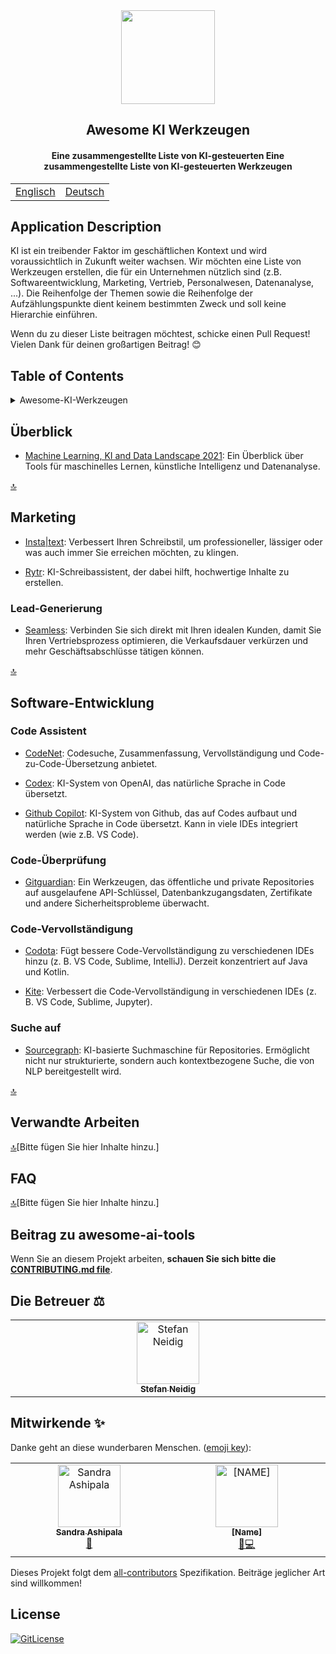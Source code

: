 <!-- PROJECT TITLE -->
  <div id="header" align="center">
  <img src="https://github-production-user-asset-6210df.s3.amazonaws.com/19821445/239703832-7aae0dd8-467d-4d97-8844-d3767d7d0521.png" width="150" width="80"/>
</div>
 <h2 align="center">
    Awesome KI Werkzeugen
    <br />
    </h2>
     <h4 align="center">
       Eine zusammengestellte Liste von KI-gesteuerten Eine zusammengestellte Liste von KI-gesteuerten Werkzeugen
    <br />
    </h4>

<table align="center">
    <tbody>
        <tr>
            <td><a href="https://github.com/sandramsc/awesome-ai-tools/blob/master/README.md">Englisch</a></td>
            <td><a href="https://github.com/sandramsc/awesome-ai-tools/blob/master/README.de.md">Deutsch</a></td>
        </tr>
    </tbody>
</table>

## Application Description

KI ist ein treibender Faktor im geschäftlichen Kontext und wird voraussichtlich in Zukunft weiter wachsen. Wir möchten eine Liste von Werkzeugen erstellen, die für ein Unternehmen nützlich sind (z.B. Softwareentwicklung, Marketing, Vertrieb, Personalwesen, Datenanalyse, ...). Die Reihenfolge der Themen sowie die Reihenfolge der Aufzählungspunkte dient keinem bestimmten Zweck und soll keine Hierarchie einführen.

Wenn du zu dieser Liste beitragen möchtest, schicke einen Pull Request! Vielen Dank für deinen großartigen Beitrag! 😊

## Table of Contents

<details>
<summary>Awesome-KI-Werkzeugen</summary>

- [Application Description](#application-description)
- [Table of Contents](#table-of-contents)
- [Überblick](#überblick)
- [Marketing](#marketing)
    - [Copy Writing](#copy-writing)
    - [Lead Generierung](#lead-generierung)
- [Software Entwicklung](#software-development)
    - [Code Assistent](#code-assistent)
    - [Code Überprüfung](#code-überprüfung)
    - [Code Vervollständigung](#code-vervollständigung)
    - [Suche-auf](#suche-auf)
- [Verwandte-Arbeiten](#verwandte-arbeiten)
- [FAQ](#faq)
- [Beitrag zu awesome-ai-tools](#beitrag-zu-awesome-ai-tools)
- [Die Betreuer](#die-betreuer)
- [Mitwirkende](#mitwirkende)
- [License](#license)

</details>

## Überblick

- [Machine Learning, KI and Data Landscape 2021](http://46eybw2v1nh52oe80d3bi91u-wpengine.netdna-ssl.com/wp-content/uploads/2021/09/ML-AI-Data-Landscape-2021.pdf): Ein Überblick über Tools für maschinelles Lernen, künstliche Intelligenz und Datenanalyse.

[🔝](https://github.com/sandramsc/awesome-ai-tools/blob/master/README.de.md#table-of-contents)

## Marketing

- [Insta|text](https://instatext.io/): Verbessert Ihren Schreibstil, um professioneller, lässiger oder was auch immer Sie erreichen möchten, zu klingen.

- [Rytr](https://rytr.me/): KI-Schreibassistent, der dabei hilft, hochwertige Inhalte zu erstellen.

### Lead-Generierung

- [Seamless](https://www.seamless.ai/): Verbinden Sie sich direkt mit Ihren idealen Kunden, damit Sie Ihren Vertriebsprozess optimieren, die Verkaufsdauer verkürzen und mehr Geschäftsabschlüsse tätigen können.

[🔝](https://github.com/sandramsc/awesome-ai-tools/blob/master/README.de.md#table-of-contents)


## Software-Entwicklung

### Code Assistent

- [CodeNet](https://github.com/IBM/Project_CodeNet): Codesuche, Zusammenfassung, Vervollständigung und Code-zu-Code-Übersetzung anbietet.

- [Codex](https://openai.com/blog/openai-codex/): KI-System von OpenAI, das natürliche Sprache in Code übersetzt.

- [Github Copilot](https://copilot.github.com/): KI-System von Github, das auf Codes aufbaut und natürliche Sprache in Code übersetzt. Kann in viele IDEs integriert werden (wie z.B. VS Code).

### Code-Überprüfung

- [Gitguardian](https://www.gitguardian.com/): Ein Werkzeugen, das öffentliche und private Repositories auf ausgelaufene API-Schlüssel, Datenbankzugangsdaten, Zertifikate und andere Sicherheitsprobleme überwacht.

### Code-Vervollständigung

- [Codota](https://www.codota.com/): Fügt bessere Code-Vervollständigung zu verschiedenen IDEs hinzu (z. B. VS Code, Sublime, IntelliJ). Derzeit konzentriert auf Java und Kotlin.

- [Kite](https://www.kite.com/): Verbessert die Code-Vervollständigung in verschiedenen IDEs (z. B. VS Code, Sublime, Jupyter).

### Suche auf

- [Sourcegraph](https://sourcegraph.com/):  KI-basierte Suchmaschine für Repositories. Ermöglicht nicht nur strukturierte, sondern auch kontextbezogene Suche, die von NLP bereitgestellt wird.

[🔝](https://github.com/sandramsc/awesome-ai-tools/blob/master/README.de.md#table-of-contents)

## Verwandte Arbeiten

[🔝](https://github.com/sandramsc/awesome-ai-tools/blob/master/README.de.md#table-of-contents)[Bitte fügen Sie hier Inhalte hinzu.]


## FAQ

[🔝](https://github.com/sandramsc/awesome-ai-tools/blob/master/README.de.md#table-of-contents)[Bitte fügen Sie hier Inhalte hinzu.]

## Beitrag zu awesome-ai-tools

Wenn Sie an diesem Projekt arbeiten, **schauen Sie sich bitte die
[CONTRIBUTING.md file](https://github.com/sandramsc/awesome-ai-tools/blob/master/CONTRIBUTING.de.md)**.

## Die Betreuer ⚖️
<table>
  <tbody>
    <tr>
      <td align="center" valign="top" width="14.28%"><a href="https://github.com/dasheck0"><img src="https://github-production-user-asset-6210df.s3.amazonaws.com/19821445/239706944-3bdd7b46-6b1e-4165-a035-08fa563d0de8.png" width="100px;" alt="Stefan Neidig"/><br /><sub><b>Stefan Neidig</b></sub></a>
      </td>
    </tr>
  </tbody>
</table>

## Mitwirkende ✨

Danke geht an diese wunderbaren Menschen. ([emoji key](https://allcontributors.org/docs/en/emoji-key)):
<!-- ALL-CONTRIBUTORS-LIST:START - Do not remove or modify this section -->
<!-- prettier-ignore-start -->
<!-- markdownlint-disable -->
<table>
  <tbody>
    <tr>
    <!-- contributor-1-start -->
      <td align="center" valign="top" width="14.28%"><a href="https://github.com/sandramsc"><img src="https://github-production-user-asset-6210df.s3.amazonaws.com/19821445/239707280-a1fe09fb-f3c4-4727-b588-1a433a9e6574.png" width="100px;" alt="Sandra Ashipala"/><br /><sub><b>Sandra Ashipala</b></sub></a><br /><a href="https://github.com/nanogiants/awesome-ai-tools/commits?author=sandramsc" title="Doc">📖</a></td>
      <!-- contributor-1-end -->
      <!-- contributor-2-start -->
          <td align="center" valign="top" width="14.28%"><a href="https://github.com/github_username"><img src="https://cdn.pixabay.com/photo/2015/10/05/22/37/blank-profile-picture-973460_640.png" width="100px;" alt="[NAME]"/><br /><sub><b>[Name]</b></sub></a><br /><a href="https://github.com/nanogiants/awesome-ai-tools/commits?author=sandramsc" title="Bug">🐛</a><a href="https://github.com/nanogiants/awesome-ai-tools/commits?author=sandramsc" title="Code">💻</a></td>
      <!-- contributor-2-end -->
      <!-- contributor-3-end -->
      <!-- contributor-3-end -->
    </tr>
  </tbody>
</table>
<!-- markdownlint-restore -->
<!-- prettier-ignore-end -->
<!-- ALL-CONTRIBUTORS-LIST:END -->

Dieses Projekt folgt dem [all-contributors](https://github.com/all-contributors/all-contributors) Spezifikation. Beiträge jeglicher Art sind willkommen!


## License

[![GitLicense](https://img.shields.io/badge/License-MIT-lime.svg)](https://github.com/nanogiants/awesome-ai-tools/blob/master/LICENSE)
